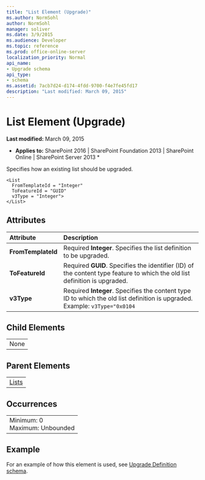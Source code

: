 ```yaml
---
title: "List Element (Upgrade)"
ms.author: NormSohl
author: NormSohl
manager: soliver
ms.date: 3/9/2015
ms.audience: Developer
ms.topic: reference
ms.prod: office-online-server
localization_priority: Normal
api_name:
- Upgrade schema
api_type:
- schema
ms.assetid: 7acb7d24-d174-4fdd-9700-f4e7fe45fd17
description: "Last modified: March 09, 2015"
---
```


# List Element (Upgrade)

 **Last modified:** March 09, 2015 
  
 * **Applies to:** SharePoint 2016 | SharePoint Foundation 2013 | SharePoint Online | SharePoint Server 2013 * 
  
Specifies how an existing list should be upgraded.
  
```
<List
  FromTemplateId = "Integer"
  ToFeatureId = "GUID"
  v3Type = "Integer">
</List>
```

## Attributes

|**Attribute**|**Description**|
|:-----|:-----|
|**FromTemplateId** <br/> |Required **Integer**. Specifies the list definition to be upgraded.  <br/> |
|**ToFeatureId** <br/> |Required **GUID**. Specifies the identifier (ID) of the content type feature to which the old list definition is upgraded.  <br/> |
|**v3Type** <br/> |Required **Integer**. Specifies the content type ID to which the old list definition is upgraded. Example:  `v3Type="0x0104` <br/> |
   
## Child Elements

||
|:-----|
|None |
   
## Parent Elements

||
|:-----|
|[Lists](lists-element-upgrade.md)|
   
## Occurrences

||
|:-----|
|Minimum: 0  <br/> Maximum: Unbounded  <br/> |
   
## Example

For an example of how this element is used, see [Upgrade Definition schema](upgrade-definition-schema.md).
  

